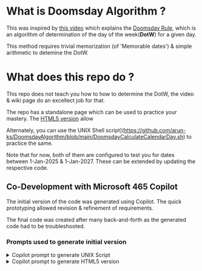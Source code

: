 # What is Doomsday Algorithm ?
This was inspired by [this video](https://www.youtube.com/watch?v=z2x3SSBVGJU) which explains the [Doomsday Rule](https://en.wikipedia.org/wiki/Doomsday_rule), which is an algorithm of determination of the day of the week(**DotW**) for a given day.

This method requires trivial memorization (of 'Memorable dates') & simple arithmetic to detemine the DotW.

# What does this repo do ?
This repo does not teach you how to how to determine the DotW, the video & wiki page do an excellect job for that.

The repo has a standalone page which can be used to practice your mastery. The [HTML5 version]((https://arun-ks.github.io/DoomsdayAlgorithm/)) allow

Alternately, you can use the UNIX Shell script](https://github.com/arun-ks/DoomsdayAlgorithm/blob/main/DoomsdayCalculateCalendarDay.sh) to practice the same.

Note that for now, both of them are configured to test you for dates between 1-Jan-2025 & 1-Jan-2027. These can be extended by updating the respective code.


## Co-Development with Microsoft 465 Copilot
The initial version of the code was generated using Copilot. The quick prototyping allowed revision & refinement of requirements.

The final code was created after many back-and-forth as the generated code had to be troubleshooted.


### Prompts used to generate initial version
<details closed>
<summary>Copilot prompt to generate UNIX Script  </summary>

```
Give me a short UNIX shell script which will  print a random date between 1-Jan-2025 to 1-Jan-2027 in a loop, and ask user to guess which day of the week that date corresponds to.
The user would respond with 0-6 (0 for Sun, 1 for Mon ..6 for Sat).
There after, the script will print the user response as string ("Sun", "Mon"...) and also the actual day of the week of the date it had generated earlier.

The script should keep score of how many user guesses were correct & the total question asked.
The loop should exit if user inputs date of week as 99
```

</details>

<details closed>
<summary>Copilot prompt to generate HTML5 version</summary>
  
```
now, I need a standalone HTML version for this.
The page should generate random date, but instead of typing user input, I should have 7 boxes for each day (include the number 0-6 in the captions along with the name of the day).
The score should be easily visible too.
```

</details>
